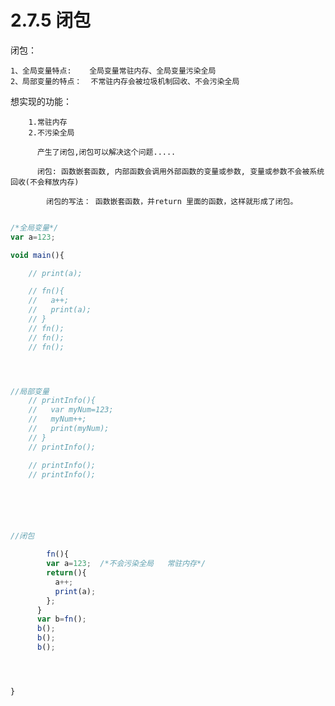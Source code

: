 # 2.7.5 闭包

闭包：

    1、全局变量特点:    全局变量常驻内存、全局变量污染全局
    2、局部变量的特点：  不常驻内存会被垃圾机制回收、不会污染全局  

   想实现的功能：

        1.常驻内存        
        2.不污染全局   

          产生了闭包,闭包可以解决这个问题.....  

          闭包: 函数嵌套函数, 内部函数会调用外部函数的变量或参数, 变量或参数不会被系统回收(不会释放内存)

	        闭包的写法： 函数嵌套函数，并return 里面的函数，这样就形成了闭包。


```javascript

/*全局变量*/
var a=123;

void main(){

    // print(a);

    // fn(){
    //   a++;
    //   print(a);
    // }
    // fn();
    // fn();
    // fn();




//局部变量
    // printInfo(){
    //   var myNum=123;
    //   myNum++;
    //   print(myNum);
    // }
    // printInfo();

    // printInfo();
    // printInfo();






//闭包

  		fn(){
        var a=123;  /*不会污染全局   常驻内存*/
        return(){			
          a++;			
          print(a);
        };        
      }     
      var b=fn();
      b();
      b();
      b();




}

```
